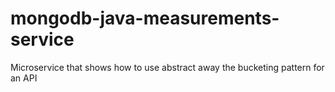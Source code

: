 # mongodb-java-measurements-service
Microservice that shows how to use abstract away the bucketing pattern for an API

